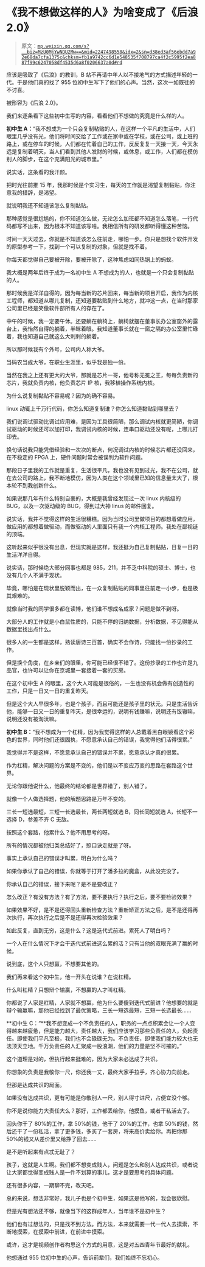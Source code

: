 # 《我不想做这样的人》为啥变成了《后浪 2.0》

> 原文：[`mp.weixin.qq.com/s?__biz=MzU0MjYwNDU2Mw==&mid=2247498558&idx=2&sn=d38ed3af56ebdd7a92e68da7cfa1375c&chksm=fb1a9742cc6d1e548535f708797ca4f2c5995f2ea887f99c6247058df4535d6a8f0206637a0d#rd`](http://mp.weixin.qq.com/s?__biz=MzU0MjYwNDU2Mw==&mid=2247498558&idx=2&sn=d38ed3af56ebdd7a92e68da7cfa1375c&chksm=fb1a9742cc6d1e548535f708797ca4f2c5995f2ea887f99c6247058df4535d6a8f0206637a0d#rd)

应该是吸取了《后浪》的教训，B 站不再请中年人以不接地气的方式描述年轻的一代。于是他们真的找了 955 位初中生写下了他们的心声。当然，这次一如既往的不讨喜。

被形容为《后浪 2.0》。

我们来逐条看下这些初中生写的内容，看看他们不想做的究竟是什么样的人。

**初中生 A：**“我不想成为一个只会复制粘贴的人，在这样一个平凡的生活中，人们眼里几乎没有光，他们将时间交给了工作或在家中或在学校，或在公司，或上班的路上，或在停车的时候，人们都在忙着自己的工作，反反复复一天接一天，今天永远是复制着明天，当人们看到其他人发财的时候，或休息，或工作，人们都在模仿别人的脚步，在这个充满阳光的城市里。”

说实话，这条看的我汗颜。 

把时光往前推 15 年，我那时候是个实习生，每天的工作就是渴望复制黏贴，你注意我的措辞，是渴望。 

就说明我还不知道该怎么复制黏贴。

那种感觉是很尬尴的，你不知道怎么做，无论怎么加班都不知道怎么落笔，一行代码都写不出来，因为根本不知道该写啥。我相信所有的研发都听得懂这种苦恼。 

时间一天天过去，你就是不知道该怎么往前走，哪怕一步。你只是想找个软件开发的原型参考一下，找到一个可以复制的对象，但就是找不着。 

你每天都觉得自己要被开除，要被开除了，这种焦虑如同热锅上的蚂蚁。 

我大概是两年后终于成为一名初中生 A 不想成为的人，也就是一个只会复制黏贴的人。 

那时候我是洋洋自得的，因为每当新的芯片回来，每当新的项目开启，我作为内核工程师，都知道从哪儿复制，还知道要黏贴到什么地方，就冲这一点，在当时那家公司里已经是笑傲软件部所有人的存在了。 

中午的时候，我一定要午休。还要躺在躺椅上，躺椅就摆在董事长办公室窗外的露台上，我怡然自得的躺着，半眯着眼。我知道董事长就在一窗之隔的办公室里忙碌着，我也知道自己就这么大剌剌的躺着。 

所以那时候我有个外号，公司内人称大爷。 

当码农当成大爷，在职业生涯里，似乎我是独一份。

当然在我之上还有更大的大爷，那就是芯片一哥，他号称无冕之王，每每负责新的芯片，我就负责内核，他负责芯片 IP 核，我移植操作系统内核。 

为什么说复制黏贴不容易呢？因为的确不容易。 

linux 动辄上千万行代码，你怎么知道复制谁？你怎么知道黏贴到哪里去？

我们说调试驱动比调试应用难，是因为工具很简陋，那么调试内核就更简陋，你调试驱动的时候还可以加打印，我调试内核的时候，连串口驱动还没有呢，上哪儿打印去。

换句话说我只能凭借经验和一次次的断点，何况调试内核的时候芯片都还没回来，在不稳定的 FPGA 上，硬件问题时常会被误判为软件问题。 

那段日子里我的工作就是重复，生活很平凡，我也没有见到过光，我不在公司，就在去公司的路上，我不断地模仿，因为人类在这个领域里已知的信息量太大了，根本轮不到我创新什么。 

如果说那几年有什么特别自豪的，大概是我曾经发现过一次 linux 内核级的 BUG，以及一次驱动级的 BUG，得到过大神 linus 的邮件回复。

说实话，我并不觉得这样的生活很糟糕。因为当时公司里做项目的都想着做应用，做应用的都想着做驱动，而做驱动的人里面只有我一个内核工程师。我处在鄙视链的顶端。

这听起来似乎很没有出息，但现实就是这样，我还挺为自己复制黏贴，日复一日的生活洋洋自得。 

说实话，那时候绝大部分同事也都是 985，211，并不乏中科院的硕士、博士，也没有几个人不满于现状。

毕竟，哪怕是在现状里脱颖而出，在一众复制黏贴的同事里往前走一小步，也是极其艰难的。

就像当时我的同学很多都在读博，他们谁不想成名成家？问题是做不到呀。

大部分人的工作就是小白鼠性质的，只能不停的归纳数据，分析数据，不见得能从数据里找出点什么。 

很多人的一生都是这样，熟读唐诗三百首，确实不会作诗，只能找一份抄录的工作。 

但是换个角度，在乡亲们的眼里，你可能已经很不错了。这份抄录的工作也许是九品官，也许可以让你在京城里一套接着一套的买房。 

在这个初中生 A 的眼里，这个大人可能是很俗的，一生也没有机会做有创造性的工作，只是一日又一日的重复昨天。

但是这个大人早很多年，也是个孩子，而且可能还是孩子里的状元。只是生活告诉他，能够一日又一日的重复昨天，是很幸运的，说明有钱赚嘛，说明还有饭辙嘛，说明还没有被淘汰嘛。 

**初中生 B：**“我不想成为一个杠精，因为我觉得这样的人总戴着黑白眼镜看这个彩色的世界，同时他们还很固执，不愿意承认自己的错误，我觉得他们活得很累。”

我觉得并不是这样，不愿意承认自己的错误并不累，愿意承认才真的很累。 

作为杠精，解决问题的方案是不变的，他们是以不变应万变的思路在套路这个世界。 

无论你跟他说什么，他最终的结论都是世界错了，别人错了。

就像一个人做选择题，他的解题思路是万年不变的。 

三长一短选最短，三短一长选最长，两长两短就选 B，同长同短就选 A，长短不一选择 D，参差不齐 C 无敌。

按照这个套路，他累什么？他不用思考的呀。 

所有的情况都被他归类总结好了，照口诀走就是了呀。 

事实上承认自己的错误才叫累，明白为什么吗？ 

如果你承认了自己的错误，你就等于打开了潘多拉的魔盒，从此没完没了。 

你承认自己的错误，接下来呢？是不是要改正？

怎么改正？有没有方法？有了方法，要不要执行？执行之后，要不要检验效果？

如果效果不好，是不是还得回头重新检查方法？重新矫正方法之后，是不是还得再次执行，再次执行之后是不是还得再次检验效果？

如此反复，直到无穷，这是什么？这是迭代式前进。累死人了明白吗？

一个人在什么情况下才会干迭代式前进这么累的活？只有当他的双眼充满了赢的时候。 

说到底，这个人只想赢，不想要其他的。

我们再来看这个初中生，他一开头在说谁？在说杠精。 

什么叫杠精？只想辩个输赢，不想赢的人才叫杠精。

你都说了人家是杠精，人家就不想赢，他为什么要傻到迭代式前进？他想要的就是辩个输赢嘛，那他已经找到了最优策略，三长一短选最短，三短一长选最长......

**初中生 C：“**我不想变成一个不负责任的人，职务的一点点积累会让一个人变得越来越疲惫，但是能力越大，责任越大，我们应该学习那些负责任的人，负起责任。即使我们平凡至极，我们也不会碌碌无为。不负责任，即使我们能力较大也无法顶天立地。千万负责任的人汇聚成一股浪潮，他们的力量是坚不可摧的。”

这个道理是对的，但执行起来挺难的，因为大家未必达成了共识。 

你想象的负责是我敬你一尺，你还我一丈，最终大家手拉手，齐心协力向前走。 

但那是达成共识的局面。 

如果没有达成共识，更有可能是你敬别人一尺，别人得寸进尺，占便宜没个够。

你不是说你能力大责任大么？那好，工作都丢给你，他摸鱼，或者干私活去了。 

回头你干了 80%的工作，拿 50%的钱，他干了 20%的工作，也拿 50%的钱，然后还干了一份私活，拿了更多钱，多买了一套房，将来高价卖给你。再把你那 50%的钱又从差价里又给挣了回去......

是不是听起来有点忒无耻了？ 

孩子，这就是人生啊。我们都不想变成贱人，问题是怎么和别人达成共识，或者说让大家都觉得变成贱人是一件不划算的事儿，这才是要思考的具体问题。

还有很多内容，一期聊不完，改天吧。 

总的来说，想法非常好，我儿子也是个初中生，如果这是他写的，我会很欣慰。 

但是光有想法还不够，就像当下的这群成年人，当年谁不是初中生？ 

他们也有过想法的，只是找不到方法。而方法，本来就需要一代一代人去摸索，不断地摸索，在摸索中前进，在前进中摸索。 

或许，这才是视频创作者构思这个方式的用意，这是对五四青年节最好的献礼。 

他想通过 955 位初中生的心声，告诉前辈们，我们始终不忘初心。